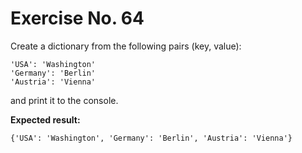 # Exercise No. 64

Create a dictionary from the following pairs (key, value):


    'USA': 'Washington'
    'Germany': 'Berlin'
    'Austria': 'Vienna'


and print it to the console.


**Expected result:**


    {'USA': 'Washington', 'Germany': 'Berlin', 'Austria': 'Vienna'}